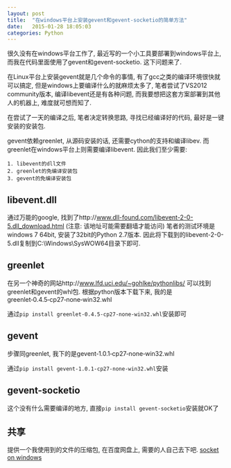 ```yaml
---
layout: post
title:  "在windows平台上安装gevent和gevent-socketio的简单方法"
date:   2015-01-28 18:05:03
categories: Python
---
```

很久没有在windows平台工作了, 最近写的一个小工具要部署到windows平台上, 而我在代码里面使用了gevent和gevent-socketio. 这下问题来了.

在Linux平台上安装gevent就是几个命令的事情, 有了gcc之类的编译环境很快就可以搞定, 但是windows上要编译什么的就麻烦太多了, 笔者尝试了VS2012 community版本, 编译libevent还是有各种问题, 而我要想把这套方案部署到其他人的机器上, 难度就可想而知了.

在尝试了一天的编译之后, 笔者决定转换思路, 寻找已经编译好的代码, 最好是一键安装的安装包.

gevent依赖greenlet, 从源码安装的话, 还需要cython的支持和编译libev. 而greenlet在windows平台上则需要编译libevent. 因此我们至少需要:

    1. libevent的dll文件
    2. greenlet的免编译安装包
    3. gevent的免编译安装包

## libevent.dll

通过万能的google, 找到了http://www.dll-found.com/libevent-2-0-5.dll_download.html (注意: 该地址可能需要翻墙才能访问)
笔者的测试环境是windows 7 64bit, 安装了32bit的Python 2.7版本. 因此将下载到的libevent-2-0-5.dll复制到C:\Windows\SysWOW64目录下即可.

## greenlet

在另一个神奇的网站http://www.lfd.uci.edu/~gohlke/pythonlibs/ 可以找到greenlet和gevent的whl包. 根据python版本下载下来, 我的是greenlet‑0.4.5‑cp27‑none‑win32.whl

通过`pip install greenlet‑0.4.5‑cp27‑none‑win32.whl`安装即可

## gevent

步骤同greenlet, 我下的是gevent‑1.0.1‑cp27‑none‑win32.whl

通过`pip install gevent‑1.0.1‑cp27‑none‑win32.whl`安装

## gevent-socketio

这个没有什么需要编译的地方, 直接`pip install gevent-socketio`安装就OK了


## 共享

提供一个我使用到的文件的压缩包, 在百度网盘上, 需要的人自己去下吧. [socket on windows](http://pan.baidu.com/s/1dDGRn49)
